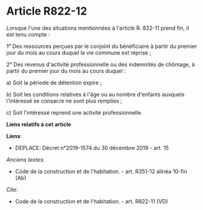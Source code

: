 # Article R822-12

Lorsque l'une des situations mentionnées à l'article R. 822-11 prend fin, il est tenu compte : 

1° Des ressources perçues par le conjoint du bénéficiaire à partir du premier jour du mois au cours duquel la vie commune est
reprise ; 

2° Des revenus d'activité professionnelle ou des indemnités de chômage, à partir du premier jour du mois au cours duquel : 

a) Soit la période de détention expire ; 

b) Soit les conditions relatives à l'âge ou au nombre d'enfants auxquels l'intéressé se consacre ne sont plus remplies ; 

c) Soit l'intéressé reprend une activité professionnelle.

**Liens relatifs à cet article**

**Liens**:

  - DEPLACE: Décret n°2019-1574 du 30 décembre 2019 - art. 15

_Anciens textes_:

  - Code de la construction et de l'habitation. - art. R351-12 alinéa 10-fin (Ab)

_Cite_:

  - Code de la construction et de l'habitation. - art. R822-11 (VD)
